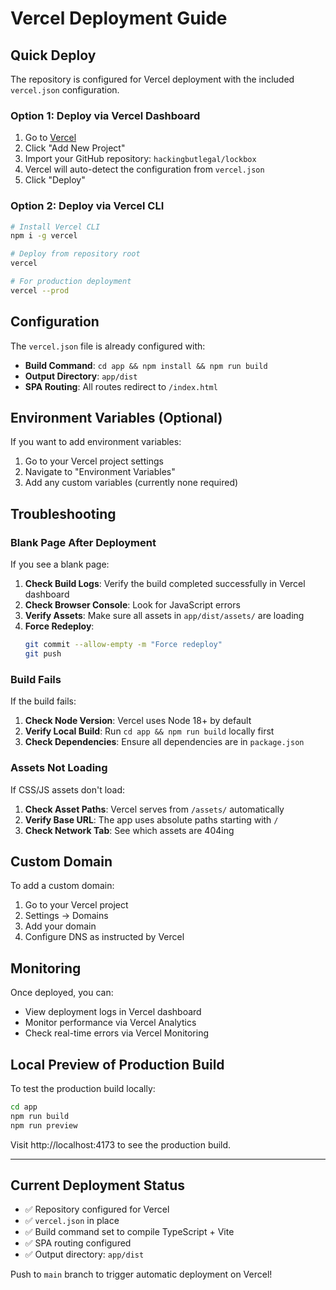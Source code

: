 # Vercel Deployment Guide

## Quick Deploy

The repository is configured for Vercel deployment with the included `vercel.json` configuration.

### Option 1: Deploy via Vercel Dashboard

1. Go to [Vercel](https://vercel.com)
2. Click "Add New Project"
3. Import your GitHub repository: `hackingbutlegal/lockbox`
4. Vercel will auto-detect the configuration from `vercel.json`
5. Click "Deploy"

### Option 2: Deploy via Vercel CLI

```bash
# Install Vercel CLI
npm i -g vercel

# Deploy from repository root
vercel

# For production deployment
vercel --prod
```

## Configuration

The `vercel.json` file is already configured with:

- **Build Command**: `cd app && npm install && npm run build`
- **Output Directory**: `app/dist`
- **SPA Routing**: All routes redirect to `/index.html`

## Environment Variables (Optional)

If you want to add environment variables:

1. Go to your Vercel project settings
2. Navigate to "Environment Variables"
3. Add any custom variables (currently none required)

## Troubleshooting

### Blank Page After Deployment

If you see a blank page:

1. **Check Build Logs**: Verify the build completed successfully in Vercel dashboard
2. **Check Browser Console**: Look for JavaScript errors
3. **Verify Assets**: Make sure all assets in `app/dist/assets/` are loading
4. **Force Redeploy**:
   ```bash
   git commit --allow-empty -m "Force redeploy"
   git push
   ```

### Build Fails

If the build fails:

1. **Check Node Version**: Vercel uses Node 18+ by default
2. **Verify Local Build**: Run `cd app && npm run build` locally first
3. **Check Dependencies**: Ensure all dependencies are in `package.json`

### Assets Not Loading

If CSS/JS assets don't load:

1. **Check Asset Paths**: Vercel serves from `/assets/` automatically
2. **Verify Base URL**: The app uses absolute paths starting with `/`
3. **Check Network Tab**: See which assets are 404ing

## Custom Domain

To add a custom domain:

1. Go to your Vercel project
2. Settings → Domains
3. Add your domain
4. Configure DNS as instructed by Vercel

## Monitoring

Once deployed, you can:

- View deployment logs in Vercel dashboard
- Monitor performance via Vercel Analytics
- Check real-time errors via Vercel Monitoring

## Local Preview of Production Build

To test the production build locally:

```bash
cd app
npm run build
npm run preview
```

Visit http://localhost:4173 to see the production build.

---

## Current Deployment Status

- ✅ Repository configured for Vercel
- ✅ `vercel.json` in place
- ✅ Build command set to compile TypeScript + Vite
- ✅ SPA routing configured
- ✅ Output directory: `app/dist`

Push to `main` branch to trigger automatic deployment on Vercel!
